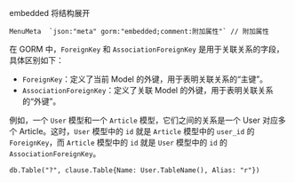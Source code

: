 embedded 将结构展开
```
MenuMeta  `json:"meta" gorm:"embedded;comment:附加属性"` // 附加属性
```

在 GORM 中，`ForeignKey` 和 `AssociationForeignKey` 是用于关联关系的字段，具体区别如下：

-   `ForeignKey`：定义了当前 Model 的外键，用于表明关联关系的“主键”。
-   `AssociationForeignKey`：定义了关联 Model 的外键，用于表明关联关系的“外键”。

例如，一个 `User` 模型和一个 `Article` 模型，它们之间的关系是一个 User 对应多个 Article。这时，`User` 模型中的 `id` 就是 `Article` 模型中的 `user_id` 的 `ForeignKey`，而 `Article` 模型中的 `id` 就是 `User` 模型中的 `id` 的 `AssociationForeignKey`。

```
db.Table("?", clause.Table{Name: User.TableName(), Alias: "r"})
```